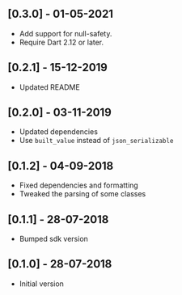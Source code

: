 ## [0.3.0] - 01-05-2021

- Add support for null-safety.
- Require Dart 2.12 or later.

## [0.2.1] - 15-12-2019

- Updated README

## [0.2.0] - 03-11-2019

- Updated dependencies
- Use `built_value` instead of `json_serializable`

## [0.1.2] - 04-09-2018

- Fixed dependencies and formatting
- Tweaked the parsing of some classes

## [0.1.1] - 28-07-2018

- Bumped sdk version

## [0.1.0] - 28-07-2018

- Initial version
